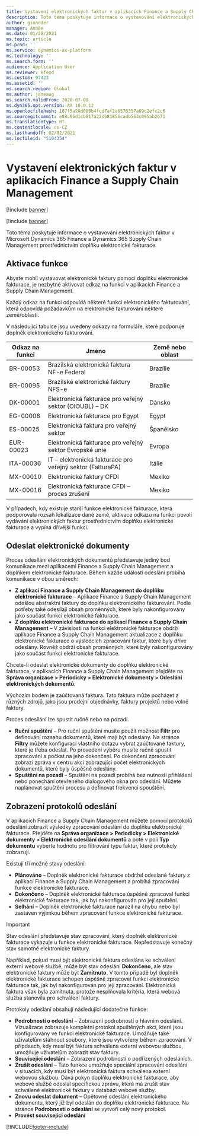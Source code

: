 ```yaml
---
title: Vystavení elektronických faktur v aplikacích Finance a Supply Chain Management
description: Toto téma poskytuje informace o vystavování elektronických faktur v Microsoft Dynamics 365 Finance a Dynamics 365 Supply Chain Management prostřednictvím doplňku elektronické fakturace.
author: gionoder
manager: AnnBe
ms.date: 01/28/2021
ms.topic: article
ms.prod: ''
ms.service: dynamics-ax-platform
ms.technology: ''
ms.search.form: ''
audience: Application User
ms.reviewer: kfend
ms.custom: 97423
ms.assetid: ''
ms.search.region: Global
ms.author: janeaug
ms.search.validFrom: 2020-07-08
ms.dyn365.ops.version: AX 10.0.12
ms.openlocfilehash: 187f5a20d088b4fcd7af2a6576357a69c2efc2c6
ms.sourcegitcommit: e88c96d1cb817a22db81856cadb563c095ab2671
ms.translationtype: HT
ms.contentlocale: cs-CZ
ms.lasthandoff: 02/02/2021
ms.locfileid: "5104354"
---
```

# <a name="issue-electronic-invoices-in-finance-and-supply-chain-management"></a>Vystavení elektronických faktur v aplikacích Finance a Supply Chain Management

[!include [banner](../includes/banner.md)]

[!include [banner](../includes/preview-banner.md)]

Toto téma poskytuje informace o vystavování elektronických faktur v Microsoft Dynamics 365 Finance a Dynamics 365 Supply Chain Management prostřednictvím doplňku elektronické fakturace.


## <a name="feature-activation"></a>Aktivace funkce

Abyste mohli vystavovat elektronické faktury pomocí doplňku elektronické fakturace, je nezbytné aktivovat odkaz na funkci v aplikacích Finance a Supply Chain Management.

Každý odkaz na funkci odpovídá některé funkci elektronického fakturování, která odpovídá požadavkům na elektronické fakturování některé země/oblasti.

V následující tabulce jsou uvedeny odkazy na formuláře, které podporuje doplněk elektronického fakturování.

| Odkaz na funkci | Jméno                                              | Země nebo oblast |
|-------------------|---------------------------------------------------|----------------|
| BR-00053          | Brazilská elektronická faktura NF-e Federal       | Brazílie         |
| BR-00095          | Brazilské elektronické faktury NFS-e               | Brazílie         |
| DK-00001          | Elektronická fakturace pro veřejný sektor (OIOUBL) – DK    | Dánsko        |
| EG-00008          | Elektronická fakturace pro Egypt                             | Egypt          |
| ES-00025          | Elektronická faktura pro veřejný sektor           | Španělsko          |
| EUR-00023         | Elektronická fakturace pro veřejný sektor Evropské unie       | Evropa         |
| ITA-00036         | IT – elektronická fakturace pro veřejný sektor (FatturaPA) | Itálie          |
| MX-00010          | Elektronické faktury CFDI                                  | Mexiko         |
| MX-00016          | Elektronická fakturace CFDI – proces zrušení           | Mexiko         |

V případech, kdy existuje starší funkce elektronické fakturace, která podporovala rozsah lokalizace dané země, aktivace odkazu na funkci povolí vydávání elektronických faktur prostřednictvím doplňku elektronické fakturace a vypíná dřívější funkci.

## <a name="submit-electronic-documents"></a>Odeslat elektronické dokumenty

Proces odesílání elektronických dokumentů představuje jediný bod komunikace mezi aplikacemi Finance a Supply Chain Management a doplňkem elektronické fakturace. Během každé události odeslání probíhá komunikace v obou směrech:

- **Z aplikací Finance a Supply Chain Management do doplňku elektronické fakturace** – Aplikace Finance a Supply Chain Management odešlou abstraktní faktury do doplňku elektronického fakturování. Podle potřeby také odesílají obsah proměnných, které byly nakonfigurovány jako součást funkcí elektronické fakturace.
- **Z doplňku elektronické fakturace do aplikací Finance a Supply Chain Management** – V závislosti na funkci elektronické fakturace obdrží aplikace Finance a Supply Chain Management aktualizace z doplňku elektronické fakturace o výsledcích zpracování faktur, které byly dříve odeslány. Rovněž obdrží obsah proměnných, které byly nakonfigurovány jako součást funkcí elektronické fakturace.

Chcete-li odeslat elektronické dokumenty do doplňku elektronické fakturace, v aplikacích Finance a Supply Chain Management přejděte na **Správa organizace &gt; Periodicky &gt; Elektronické dokumenty &gt; Odeslání elektronických dokumentů**.

Výchozím bodem je zaúčtovaná faktura. Tato faktura může pocházet z různých zdrojů, jako jsou prodejní objednávky, faktury projektů nebo volné faktury.

Proces odesílání lze spustit ručně nebo na pozadí.

- **Ruční spuštění** – Pro ruční spuštění musíte použít možnost **Filtr** pro definování rozsahu dokumentů, které mají být odeslány. Na stránce **Filtry** můžete konfigurací vlastního dotazu vybrat zaúčtované faktury, které je třeba odeslat. Po provedení výběru musíte ručně spustit zpracování a počkat na jeho dokončení. Po dokončení zpracování zobrazí zpráva v centru akcí zobrazující počet elektronických dokumentů, které byly úspěšně odeslány.
- **Spuštění na pozadí** – Spuštění na pozadí probíhá bez nutnosti přihlášení nebo ponechání otevřeného dialogového okna pro odeslání. Můžete naplánovat spuštění procesu a definovat frekvenci spouštění.

## <a name="view-the-submission-logs"></a>Zobrazení protokolů odeslání

V aplikacích Finance a Supply Chain Management můžete pomocí protokolů odeslání zobrazit výsledky zpracování odeslání do doplňku elektronické fakturace. Přejděte na **Správa organizace &gt; Periodicky &gt; Elektronické dokumenty &gt; Elektronické odesílání dokumentů** a poté v poli **Typ dokumentu** vyberte hodnotu pro filtrování typu faktur, které protokoly zobrazují.

Existují tři možné stavy odeslání:

- **Plánováno** – Doplněk elektronické fakturace obdržel odeslané faktury z aplikací Finance a Supply Chain Management a probíhá zpracování funkce elektronické fakturace.
- **Dokončeno** – Doplněk elektronické fakturace úspěšně zpracoval funkci elektronické fakturace tak, jak byl nakonfigurován pro její spuštění.
- **Selhání** – Doplněk elektronické fakturace narazil na chybu nebo byl zastaven výjimkou během zpracování funkce elektronické fakturace.

> [!IMPORTANT]
> Stav odeslání představuje stav zpracování, který doplněk elektronické fakturace vykazuje u funkce elektronické fakturace. Nepředstavuje konečný stav samotné elektronické faktury.
>
> Například, pokud musí být elektronická faktura odeslána ke schválení externí webové službě, může být stav odeslání **Dokončeno**, ale stav elektronické faktury může být **Zamítnuto**. V tomto případě byl doplněk elektronické fakturace schopen úspěšně zpracovat funkci elektronické fakturace tak, jak byl nakonfigurován pro její zpracování. Elektronická faktura však byla zamítnuta, protože nesplňovala kritéria, která webová služba stanovila pro schválení faktury.

Protokoly odeslání obsahují následující dodatečné funkce:

- **Podrobnosti o odeslání** – Zobrazení podrobností o hlavním odeslání. Vizualizace zobrazuje kompletní protokol spuštěných akcí, které jsou konfigurovány ve funkci elektronické fakturace. Umožňuje také uživatelům stáhnout soubory, které jsou vytvořeny během zpracování. V přípdaech, kdy musí být faktura schválena externí webovou službou, umožňuje uživatelům zobrazit stav faktury.
- **Související odeslání** – Zobrazení podrobností o podřízených odesláních.
- **Zrušit odeslání** – Tato funkce umožňuje speciální zpracování odesílání v situacích, kdy musí být elektronická faktura schválena externí webovou službou. Dává pokyn doplňku elektronické fakturace, aby webové službě odeslal specifickou zprávu, která má zrušit stav schválené elektronické faktury v databázi webové služby.
- **Znovu odeslat dokument** – Opětovné odeslání elektronického dokumentu, který již byl odeslán do doplňku elektronické fakturace. Na stránce **Podrobnosti o odeslání** se vytvoří celý nový protokol.
- **Provést související odeslání**


[!INCLUDE[footer-include](../../includes/footer-banner.md)]